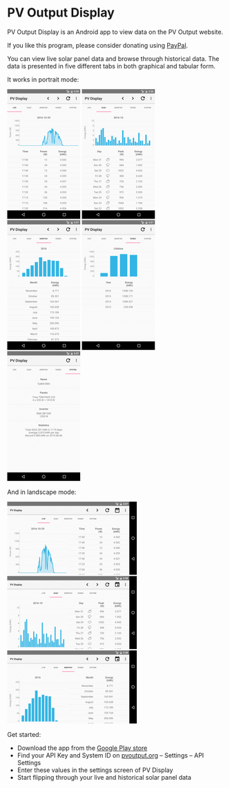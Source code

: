 # PV Output Display

PV Output Display is an Android app to view data on the PV Output website.

If you like this program, please consider donating using [PayPal](https://www.paypal.com/donate?business=UESP84FTE3UTG&currency_code=EUR).

You can view live solar panel data and browse through historical data.
The data is presented in five different tabs in both graphical and tabular form.

It works in portrait mode:

![Live Portrait](/doc/live-portrait.png)
![Daily Portrait](/doc/daily-portrait.png)
![Monthly Portrait](/doc/monthly-portrait.png)
![Yearly Portrait](/doc/yearly-portrait.png)
![System Portrait](/doc/system-portrait.png)

And in landscape mode:

![Live Landscape](/doc/live-landscape.png)
![Daily Landscape](/doc/daily-landscape.png)
![Monthly Landscape](/doc/monthly-landscape.png)

Get started:

- Download the app from the [Google Play store](https://play.google.com/store/apps/details?id=nl.jansipke.pvdisplay)
- Find your API Key and System ID on [pvoutput.org](https://pvoutput.org) – Settings – API Settings
- Enter these values in the settings screen of PV Display
- Start flipping through your live and historical solar panel data